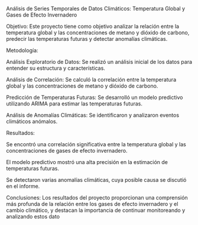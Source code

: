 Análisis de Series Temporales de Datos Climáticos: Temperatura Global y Gases de Efecto Invernadero

Objetivo: Este proyecto tiene como objetivo analizar la relación entre la temperatura global y las concentraciones de metano y dióxido de carbono, predecir las temperaturas futuras y detectar anomalías climáticas.

Metodología:

Análisis Exploratorio de Datos: Se realizó un análisis inicial de los datos para entender su estructura y características.

Análisis de Correlación: Se calculó la correlación entre la temperatura global y las concentraciones de metano y dióxido de carbono.

Predicción de Temperaturas Futuras: Se desarrolló un modelo predictivo utilizando ARIMA para estimar las temperaturas futuras.

Análisis de Anomalías Climáticas: Se identificaron y analizaron eventos climáticos anómalos.

Resultados:

Se encontró una correlación significativa entre la temperatura global y las concentraciones de gases de efecto invernadero.

El modelo predictivo mostró una alta precisión en la estimación de temperaturas futuras.

Se detectaron varias anomalías climáticas, cuya posible causa se discutió en el informe.

Conclusiones: Los resultados del proyecto proporcionan una comprensión más profunda de la relación entre los gases de efecto invernadero y el cambio climático, y destacan la importancia de continuar monitoreando y analizando estos dato
